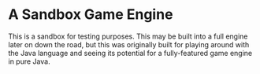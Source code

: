 A Sandbox Game Engine
===

This is a sandbox for testing purposes. This may be built into a full engine later on down the road, but this was originally built for playing around with the Java language and seeing its potential for a fully-featured game engine in pure Java.
